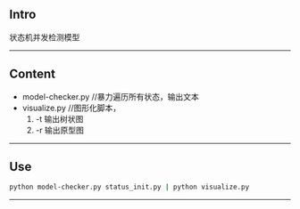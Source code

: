 ## Intro

状态机并发检测模型

------

## Content

- model-checker.py        //暴力遍历所有状态，输出文本
- visualize.py                 //图形化脚本，
  1. -t 输出树状图
  2. -r 输出原型图

------

## Use

```bash
python model-checker.py status_init.py | python visualize.py
```

------

